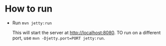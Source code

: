 
# How to run

-   Run `mvn jetty:run`

    This will start the server at [http://localhost:8080](http://localhost:8080).  TO run on a
    different port, use `mvn -Djetty.port=PORT jetty:run`.
